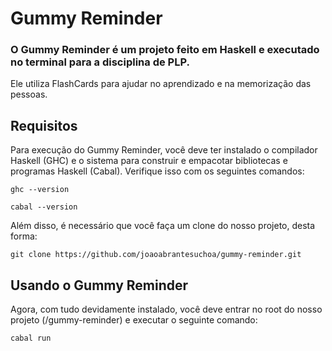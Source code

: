 # Gummy Reminder
### O Gummy Reminder é um projeto feito em Haskell e executado no terminal para a disciplina de PLP.
Ele utiliza FlashCards para ajudar no aprendizado e na memorização das pessoas. 

  
## Requisitos
  Para execução do Gummy Reminder, você deve ter instalado o compilador Haskell (GHC) e o sistema para construir e empacotar bibliotecas e programas Haskell (Cabal).
Verifique isso com os seguintes comandos:
  ```
  ghc --version
  ```
  ```
  cabal --version
  ```
  Além disso, é necessário que você faça um clone do nosso projeto, desta forma:
  ```
  git clone https://github.com/joaoabrantesuchoa/gummy-reminder.git 
  ```
  
## Usando o Gummy Reminder
  Agora, com tudo devidamente instalado, você deve entrar no root do nosso projeto (/gummy-reminder) e executar o seguinte comando:
  ```
  cabal run
  ```
 

